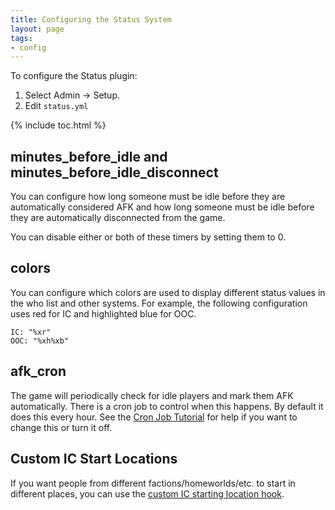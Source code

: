 ```yaml
---
title: Configuring the Status System
layout: page
tags:
- config
---
```


To configure the Status plugin:

1. Select Admin -> Setup.
2. Edit `status.yml`

{% include toc.html %}

## minutes_before_idle and minutes_before_idle_disconnect

You can configure how long someone must be idle before they are automatically considered AFK and how long someone must be idle before they are automatically disconnected from the game. 

You can disable either or both of these timers by setting them to 0.

## colors

You can configure which colors are used to display different status values in the who list and other systems.  For example, the following configuration uses red for IC and highlighted blue for OOC.

    IC: "%xr"
    OOC: "%xh%xb"

## afk_cron

The game will periodically check for idle players and mark them AFK automatically.  There is a cron job to control when this happens.  By default it does this every hour.  See the [Cron Job Tutorial](http://www.aresmush.com/tutorials/code/cron.html) for help if you want to change this or turn it off.

## Custom IC Start Locations

If you want people from different factions/homeworlds/etc. to start in different places, you can use the [custom IC starting location hook](/tutorials/code/hooks/starting-location.html).